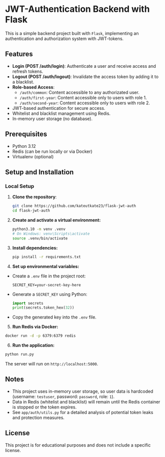 # JWT-Authentication Backend with Flask

This is a simple backend project built with `Flask`, implementing an authentication and authorization system with JWT-tokens.

## Features

- **Login (POST /auth/login)**: Authenticate a user and receive access and refresh tokens.
- **Logout (POST /auth/logout)**: Invalidate the access token by adding it to a blacklist.
- **Role-based Access**:
  - `/auth/common`: Content accessible to any authorizated user.
  - `/auth/first-year`: Content accessible only to users with role 1.
  - `/auth/second-year`: Content accessible only to users with role 2.
- JWT-based authentication for secure access.
- Whitelist and blacklist management using Redis.
- In-memory user storage (no database).

## Prerequisites

- Python 3.12
- Redis (can be run locally or via Docker)
- Virtualenv (optional)

## Setup and Installation

### Local Setup

1. **Clone the repository**:
   ```bash
   git clone https://github.com/kateutkate23/flask-jwt-auth
   cd flask-jwt-auth
   ```
2. **Create and activate a virtual environment:**
   ```bash
   python3.10 -m venv .venv
   # On Windows: venv\Scripts\activate
   source .venv/bin/activate  
   ```
3. **Install dependencies:**
   ```bash
   pip install -r requirements.txt
   ```
4. **Set up environmental variables:**

- Create a `.env` file in the project root:
   ```plaintext
   SECRET_KEY=your-secret-key-here
   ```
- Generate a `SECRET_KEY` using Python:
   ```python
   import secrets
   print(secrets.token_hex(32))
   ```
- Copy the generated key into the `.env` file.
5. **Run Redis via Docker:**
  ```bash
  docker run -d -p 6379:6379 redis
  ```
6. **Run the application:**
  ```bash
  python run.py
  ```

The server will run on `http://localhost:5000`.

## Notes
- This project uses in-memory user storage, so user data is hardcoded (username: `testuser`, password: `password`, role: `1`).
- Data in Redis (whitelist and blacklist) will remain until the Redis container is stopped or the token expires.
- See `app/auth/utils.py` for a detailed analysis of potential token leaks and protection measures.

## License
This project is for educational purposes and does not include a specific license.
